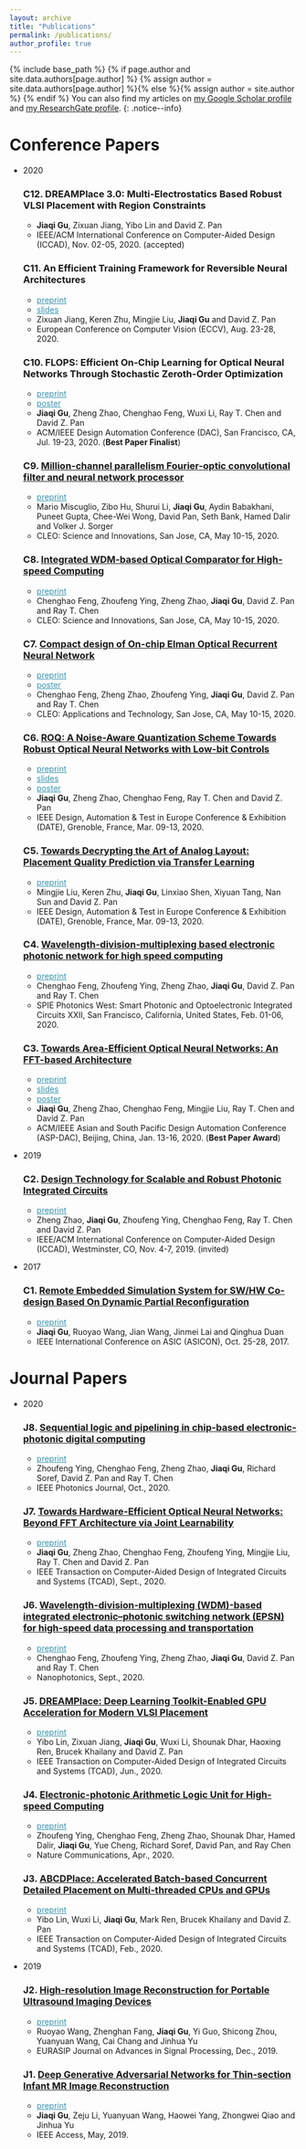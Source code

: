 ```yaml
---
layout: archive
title: "Publications"
permalink: /publications/
author_profile: true
---
```


{% include base_path %}
{% if page.author and site.data.authors[page.author] %}
  {% assign author = site.data.authors[page.author] %}{% else %}{% assign author = site.author %}
{% endif %}
You can also find my articles on <a href="{{author.googlescholar}}">my Google Scholar profile</a> and <a href="{{author.researchgate}}">my ResearchGate profile</a>.
{: .notice--info}

Conference Papers
======
* 2020
  ### C12. DREAMPlace 3.0: Multi-Electrostatics Based Robust VLSI Placement with Region Constraints
   <!-- * <a href="" style="color:#3793ae">preprint</a> -->
   * **Jiaqi Gu**, Zixuan Jiang, Yibo Lin and David Z. Pan
   * IEEE/ACM International Conference on Computer-Aided Design (ICCAD), Nov. 02-05, 2020. (accepted)

  ### C11. An Efficient Training Framework for Reversible Neural Architectures
   * <a href="/publications/papers/ML_ECCV2020_Gu.pdf" style="color:#3793ae">preprint</a>
   * <a href="/publications/papers/ML_ECCV2020_Gu_slides.pdf" style="color:#3793ae">slides</a>
   * Zixuan Jiang, Keren Zhu, Mingjie Liu, **Jiaqi Gu** and David Z. Pan
   * European Conference on Computer Vision (ECCV), Aug. 23-28, 2020.

  ### C10. FLOPS: Efficient On-Chip Learning for Optical Neural Networks Through Stochastic Zeroth-Order Optimization
   * <a href="/publications/papers/ONN_DAC2020_Gu.pdf" style="color:#3793ae">preprint</a>
   * <a href="/publications/papers/ONN_DAC2020_Gu_poster.pdf" style="color:#3793ae">poster</a>
   * **Jiaqi Gu**, Zheng Zhao, Chenghao Feng, Wuxi Li, Ray T. Chen and David Z. Pan
   * ACM/IEEE Design Automation Conference (DAC), San Francisco, CA, Jul. 19-23, 2020. (**Best Paper Finalist**)

  ### C9. [Million-channel parallelism Fourier-optic convolutional filter and neural network processor](https://doi.org/10.1364/CLEO_AT.2020.JF3A.4)
   * <a href="/publications/papers/ONN_CLEO2020_Gu_FOCNN.pdf" style="color:#3793ae">preprint</a>
   * Mario Miscuglio, Zibo Hu, Shurui Li, **Jiaqi Gu**, Aydin Babakhani, Puneet Gupta, Chee-Wei Wong, David Pan, Seth Bank, Hamed Dalir and Volker J. Sorger
   * CLEO: Science and Innovations, San Jose, CA, May 10-15, 2020.

  ### C8. [Integrated WDM-based Optical Comparator for High-speed Computing](https://doi.org/10.1364/CLEO_SI.2020.SM3O.1)
   * <a href="/publications/papers/ONN_CLEO2020_Gu_WDM.pdf" style="color:#3793ae">preprint</a>
   * Chenghao Feng, Zhoufeng Ying, Zheng Zhao, **Jiaqi Gu**, David Z. Pan and Ray T. Chen
   * CLEO: Science and Innovations, San Jose, CA, May 10-15, 2020.

  ### C7. [Compact design of On-chip Elman Optical Recurrent Neural Network](https://doi.org/10.1364/CLEO_AT.2020.JTh2B.8)
   * <a href="/publications/papers/ONN_CLEO2020_Gu_ORNN.pdf" style="color:#3793ae">preprint</a>
   * <a href="/publications/papers/ONN_CLEO2020_Gu_ORNN_poster.pdf" style="color:#3793ae">poster</a>
   * Chenghao Feng, Zheng Zhao, Zhoufeng Ying, **Jiaqi Gu**, David Z. Pan and Ray T. Chen
   * CLEO: Applications and Technology, San Jose, CA, May 10-15, 2020.

  ### C6. [ROQ: A Noise-Aware Quantization Scheme Towards Robust Optical Neural Networks with Low-bit Controls](https://doi.org/10.23919/DATE48585.2020.9116521)
   * <a href="/publications/papers/ONN_DATE2020_Gu.pdf" style="color:#3793ae">preprint</a>
   * <a href="/publications/papers/ONN_DATE2020_Gu_slides.pdf" style="color:#3793ae">slides</a>
   * <a href="/publications/papers/ONN_DATE2020_Gu_poster.pdf" style="color:#3793ae">poster</a>
   * **Jiaqi Gu**, Zheng Zhao, Chenghao Feng, Ray T. Chen and David Z. Pan
   * IEEE Design, Automation & Test in Europe Conference & Exhibition (DATE), Grenoble, France, Mar. 09-13, 2020.

  ### C5. [Towards Decrypting the Art of Analog Layout: Placement Quality Prediction via Transfer Learning](https://doi.org/10.23919/DATE48585.2020.9116330)
   * <a href="/publications/papers/ANALOG_DATE2020_Gu.pdf" style="color:#3793ae">preprint</a>
   * Mingjie Liu, Keren Zhu, **Jiaqi Gu**, Linxiao Shen, Xiyuan Tang, Nan Sun and David Z. Pan
   * IEEE Design, Automation & Test in Europe Conference & Exhibition (DATE), Grenoble, France, Mar. 09-13, 2020.

  ### C4. [Wavelength-division-multiplexing based electronic photonic network for high speed computing](https://doi.org/10.1117/12.2551323)
   * <a href="/publications/papers/ONN_PW2020_Gu.pdf" style="color:#3793ae">preprint</a>
   * Chenghao Feng, Zhoufeng Ying, Zheng Zhao, **Jiaqi Gu**, David Z. Pan and Ray T. Chen
   * SPIE Photonics West: Smart Photonic and Optoelectronic Integrated Circuits XXII, San Francisco, California, United States, Feb. 01-06, 2020.

  ### C3. [Towards Area-Efficient Optical Neural Networks: An FFT-based Architecture](https://doi.org/10.1109/ASP-DAC47756.2020.9045156)
   * <a href="/publications/papers/ONN_ASPDAC2020_Gu.pdf" style="color:#3793ae">preprint</a>
   * <a href="/publications/papers/ONN_ASPDAC2020_Gu_slides.pdf" style="color:#3793ae">slides</a>
   * <a href="/publications/papers/ONN_ASPDAC2020_Gu_poster.pdf" style="color:#3793ae">poster</a>
   * **Jiaqi Gu**, Zheng Zhao, Chenghao Feng, Mingjie Liu, Ray T. Chen and David Z. Pan
   * ACM/IEEE Asian and South Pacific Design Automation Conference (ASP-DAC), Beijing, China, Jan. 13-16, 2020. (**Best Paper Award**)

* 2019

  ### C2. [Design Technology for Scalable and Robust Photonic Integrated Circuits](https://doi.org/10.1109/ICCAD45719.2019.8942045)
   * <a href="/publications/papers/ONN_ICCAD2019_Gu.pdf" style="color:#3793ae">preprint</a>
   * Zheng Zhao, **Jiaqi Gu**, Zhoufeng Ying, Chenghao Feng, Ray T. Chen and David Z. Pan
   * IEEE/ACM International Conference on Computer-Aided Design (ICCAD), Westminster, CO, Nov. 4-7, 2019. (invited)

* 2017

  ### C1. [Remote Embedded Simulation System for SW/HW Co-design Based On Dynamic Partial Reconfiguration](https://doi.org/10.1109/ASICON.2017.8252498)
   * <a href="/publications/papers/FPGA_ASICON2017_Gu.pdf" style="color:#3793ae">preprint</a>
   * **Jiaqi Gu**, Ruoyao Wang, Jian Wang, Jinmei Lai and Qinghua Duan
   * IEEE International Conference on ASIC (ASICON), Oct. 25-28, 2017.


Journal Papers
======

* 2020
  ### J8. [Sequential logic and pipelining in chip-based electronic-photonic digital computing](https://doi.org/10.1109/JPHOT.2020.3031641)
   * <a href="/publications/papers/ONN_IEEEPJ2020_Gu.pdf" style="color:#3793ae">preprint</a>
   * Zhoufeng Ying, Chenghao Feng, Zheng Zhao, **Jiaqi Gu**, Richard Soref, David Z. Pan and Ray T. Chen
   * IEEE Photonics Journal, Oct., 2020.

  ### J7. [Towards Hardware-Efficient Optical Neural Networks: Beyond FFT Architecture via Joint Learnability](https://doi.org/10.1109/TCAD.2020.3027649)
   * <a href="/publications/papers/ONN_TCAD2020_Gu.pdf" style="color:#3793ae">preprint</a>
   * **Jiaqi Gu**, Zheng Zhao, Chenghao Feng, Zhoufeng Ying, Mingjie Liu, Ray T. Chen and David Z. Pan
   * IEEE Transaction on Computer-Aided Design of Integrated Circuits and Systems (TCAD), Sept., 2020.

  ### J6. [Wavelength-division-multiplexing (WDM)-based integrated electronic–photonic switching network (EPSN) for high-speed data processing and transportation](https://doi.org/10.1515/nanoph-2020-0356)
   * <a href="/publications/papers/ONN_Nanophotonics2020_Gu.pdf" style="color:#3793ae">preprint</a>
   * Chenghao Feng, Zhoufeng Ying, Zheng Zhao, **Jiaqi Gu**, David Z. Pan and Ray T. Chen
   * Nanophotonics, Sept., 2020.

  ### J5. [DREAMPlace: Deep Learning Toolkit-Enabled GPU Acceleration for Modern VLSI Placement](https://doi.org/10.1109/TCAD.2020.3003843)
   * <a href="/publications/papers/PD_TCAD2020_DREAMPlace_Gu.pdf" style="color:#3793ae">preprint</a>
   * Yibo Lin, Zixuan Jiang, **Jiaqi Gu**, Wuxi Li, Shounak Dhar, Haoxing Ren, Brucek Khailany and David Z. Pan
   * IEEE Transaction on Computer-Aided Design of Integrated Circuits and Systems (TCAD), Jun., 2020.

  ### J4. [Electronic-photonic Arithmetic Logic Unit for High-speed Computing](https://doi.org/10.1038/s41467-020-16057-3)
   * <a href="/publications/papers/ONN_NatureComm2020_Gu.pdf" style="color:#3793ae">preprint</a>
   *  Zhoufeng Ying, Chenghao Feng, Zheng Zhao, Shounak Dhar, Hamed Dalir, **Jiaqi Gu**, Yue Cheng, Richard Soref, David Pan, and Ray Chen
   * Nature Communications, Apr., 2020.

  ### J3. [ABCDPlace: Accelerated Batch-based Concurrent Detailed Placement on Multi-threaded CPUs and GPUs](https://doi.org/10.1109/TCAD.2020.2971531)
   * <a href="/publications/papers/PD_TCAD2020_Gu.pdf" style="color:#3793ae">preprint</a>
   * Yibo Lin, Wuxi Li, **Jiaqi Gu**, Mark Ren, Brucek Khailany and David Z. Pan
   * IEEE Transaction on Computer-Aided Design of Integrated Circuits and Systems (TCAD), Feb., 2020.

* 2019
  ### J2. [High-resolution Image Reconstruction for Portable Ultrasound Imaging Devices](https://doi.org/10.1186/s13634-019-0649-x)
   * <a href="/publications/papers/ML_EURASIP2019_Gu.pdf" style="color:#3793ae">preprint</a>
   * Ruoyao Wang, Zhenghan Fang, **Jiaqi Gu**, Yi Guo, Shicong Zhou, Yuanyuan Wang, Cai Chang and Jinhua Yu
   * EURASIP Journal on Advances in Signal Processing, Dec., 2019.

  ### J1. [Deep Generative Adversarial Networks for Thin-section Infant MR Image Reconstruction](https://doi.org/10.1109/ACCESS.2019.2918926)
   * <a href="/publications/papers/ML_IEEEACCESS2019_Gu.pdf" style="color:#3793ae">preprint</a>
   * **Jiaqi Gu**, Zeju Li, Yuanyuan Wang, Haowei Yang, Zhongwei Qiao and Jinhua Yu
   * IEEE Access, May, 2019.

